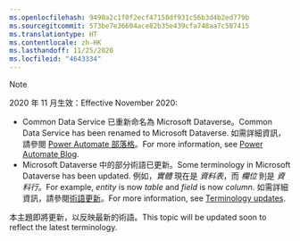 ```yaml
---
ms.openlocfilehash: 9490a2c1f0f2ecf47158df931c56b3d4b2ed779b
ms.sourcegitcommit: 573be7e36604ace82b35e439cfa748aa7c587415
ms.translationtype: HT
ms.contentlocale: zh-HK
ms.lasthandoff: 11/25/2020
ms.locfileid: "4643334"
---
```

> [!NOTE]
> <span data-ttu-id="e33b0-101">2020 年 11 月生效：</span><span class="sxs-lookup"><span data-stu-id="e33b0-101">Effective November 2020:</span></span>
>
> - <span data-ttu-id="e33b0-102">Common Data Service 已重新命名為 Microsoft Dataverse。</span><span class="sxs-lookup"><span data-stu-id="e33b0-102">Common Data Service has been renamed to Microsoft Dataverse.</span></span> <span data-ttu-id="e33b0-103">如需詳細資訊，請參閱 [Power Automate 部落格](https://aka.ms/PAuAppBlog)。</span><span class="sxs-lookup"><span data-stu-id="e33b0-103">For more information, see [Power Automate Blog](https://aka.ms/PAuAppBlog).</span></span>
> - <span data-ttu-id="e33b0-104">Microsoft Dataverse 中的部分術語已更新。</span><span class="sxs-lookup"><span data-stu-id="e33b0-104">Some terminology in Microsoft Dataverse has been updated.</span></span> <span data-ttu-id="e33b0-105">例如，*實體* 現在是 *資料表*，而 *欄位* 則是 *資料行*。</span><span class="sxs-lookup"><span data-stu-id="e33b0-105">For example, *entity* is now *table* and *field* is now *column*.</span></span> <span data-ttu-id="e33b0-106">如需詳細資訊，請參閱[術語更新](https://go.microsoft.com/fwlink/?linkid=2147247)。</span><span class="sxs-lookup"><span data-stu-id="e33b0-106">For more information, see [Terminology updates](https://go.microsoft.com/fwlink/?linkid=2147247).</span></span>
>
> <span data-ttu-id="e33b0-107">本主題即將更新，以反映最新的術語。</span><span class="sxs-lookup"><span data-stu-id="e33b0-107">This topic will be updated soon to reflect the latest terminology.</span></span>
